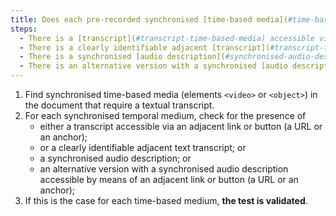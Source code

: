 ```yaml
---
title: Does each pre-recorded synchronised [time-based media](#time-based-media-audio-video-and-synchronised) meet, if necessary, one of these conditions (excluding special cases)?
steps:
  - There is a [transcript](#transcript-time-based-media) accessible via an [adjacent link or button](#adjacent-link-or-button).
  - There is a clearly identifiable adjacent [transcript](#transcript-time-based-media).
  - There is a synchronised [audio description](#synchronised-audio-description-time-based-media).
  - There is an alternative version with a synchronised [audio description](#synchronised-audio-description-time-based-media) accessible via an [adjacent link or button](#adjacent-link-or-button).
---
```


1. Find synchronised time-based media (elements `<video>` or `<object>`) in the document that require a textual transcript.
2. For each synchronised temporal medium, check for the presence of
   - either a transcript accessible via an adjacent link or button (a URL or an anchor);
   - or a clearly identifiable adjacent text transcript; or
   - a synchronised audio description; or
   - an alternative version with a synchronised audio description accessible by means of an adjacent link or button (a URL or an anchor);
3. If this is the case for each time-based medium, **the test is validated**.
